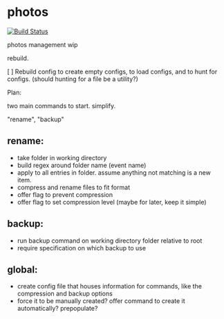 # photos

[![Build Status](https://travis-ci.org/internetimagery/photos.svg?branch=master)](https://travis-ci.org/internetimagery/photos)

photos management wip

rebuild.

[ ] Rebuild config to create empty configs, to load configs, and to hunt for configs. (should hunting for a file be a utility?)

Plan:

two main commands to start. simplify.

"rename", "backup"

## rename:
* take folder in working directory
* build regex around folder name (event name)
* apply to all entries in folder. assume anything not matching is a new item.
* compress and rename files to fit format
* offer flag to prevent compression
* offer flag to set compression level (maybe for later, keep it simple)

## backup:
* run backup command on working directory folder relative to root
* require specification on which backup to use

## global:
* create config file that houses information for commands, like the compression and backup options
* force it to be manually created? offer command to create it automatically? prepopulate?

